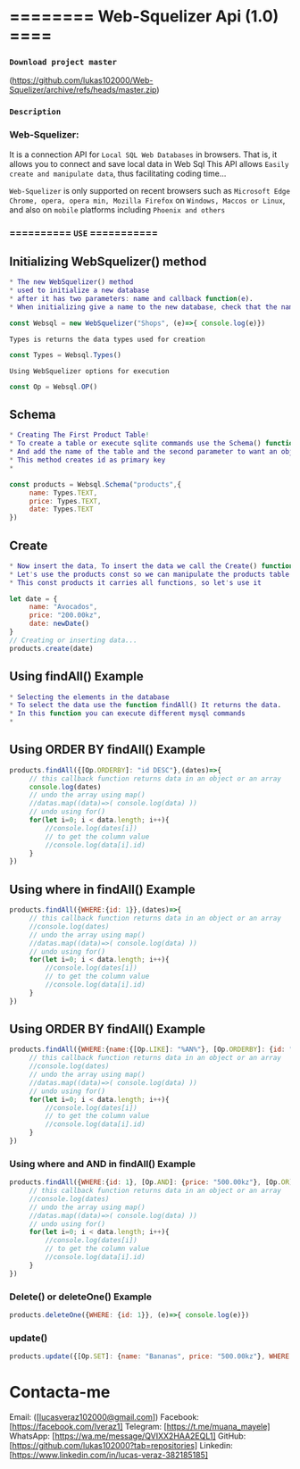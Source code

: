 # ======== Web-Squelizer Api (1.0) ====

### `Download project master`
(https://github.com/lukas102000/Web-Squelizer/archive/refs/heads/master.zip)



### `Description`
### Web-Squelizer: 
It is a connection API for `Local SQL Web Databases` in browsers.
That is, it allows you to connect and save local data in Web Sql
This API allows `Easily create and manipulate data`, thus facilitating coding time...

`Web-Squelizer` is only supported on recent browsers such as `Microsoft Edge Chrome, opera, opera min, Mozilla Firefox` on
`Windows, Maccos or Linux`, and also on `mobile` platforms including `Phoenix and others`

### ========== `USE` ===========
## Initializing WebSquelizer() method
````m
* The new WebSquelizer() method
* used to initialize a new database
* after it has two parameters: name and callback function(e).
* When initializing give a name to the new database, check that the name is not the same as the others...
````
````js
const Websql = new WebSquelizer("Shops", (e)=>{ console.log(e)})
````
`Types is returns the data types used for creation`
````js
const Types = Websql.Types()
````
`Using WebSquelizer options for execution`
````js
const Op = Websql.OP()
````
## Schema
````m
* Creating The First Product Table!
* To create a table or execute sqlite commands use the Schema() function
* And add the name of the table and the second parameter to want an object ie columns.
* This method creates id as primary key
*
````
````js
const products = Websql.Schema("products",{
     name: Types.TEXT,
     price: Types.TEXT,
     date: Types.TEXT
})
````
## Create
````m
* Now insert the data, To insert the data we call the Create() function with the data
* Let's use the products const so we can manipulate the products table.
* This const products it carries all functions, so let's use it
````
````js
let date = {
     name: "Avocados",
     price: "200.00kz",
     date: newDate()
}
// Creating or inserting data...
products.create(date)

````
## Using findAll() Example
````m
* Selecting the elements in the database
* To select the data use the function findAll() It returns the data.
* In this function you can execute different mysql commands
*
````
## Using ORDER BY findAll() Example
````js
products.findAll({[Op.ORDERBY]: "id DESC"},(dates)=>{
     // this callback function returns data in an object or an array
     console.log(dates)
     // undo the array using map()
     //datas.map((data)=>( console.log(data) ))
     // undo using for()
     for(let i=0; i < data.length; i++){
         //console.log(dates[i])
         // to get the column value
         //console.log(data[i].id)
     }
})
````
## Using where in findAll() Example
````js
products.findAll({WHERE:{id: 1}},(dates)=>{
     // this callback function returns data in an object or an array
     //console.log(dates)
     // undo the array using map()
     //datas.map((data)=>( console.log(data) ))
     // undo using for()
     for(let i=0; i < data.length; i++){
         //console.log(dates[i])
         // to get the column value
         //console.log(data[i].id)
     }
})
````
## Using ORDER BY findAll() Example

````js
products.findAll({WHERE:{name:{[Op.LIKE]: "%AN%"}, [Op.ORDERBY]: {id: "DESC"} }},(dates)=>{
     // this callback function returns data in an object or an array
     //console.log(dates)
     // undo the array using map()
     //datas.map((data)=>( console.log(data) ))
     // undo using for()
     for(let i=0; i < data.length; i++){
         //console.log(dates[i])
         // to get the column value
         //console.log(data[i].id)
     }
})
````
### Using where and AND in findAll() Example
````js
products.findAll({WHERE:{id: 1}, [Op.AND]: {price: "500.00kz"}, [Op.OR]: {name: "Bananas"}},(dates)=>{
     // this callback function returns data in an object or an array
     //console.log(dates)
     // undo the array using map()
     //datas.map((data)=>( console.log(data) ))
     // undo using for()
     for(let i=0; i < data.length; i++){
         //console.log(dates[i])
         // to get the column value
         //console.log(data[i].id)
     }
})
````

### Delete() or deleteOne() Example
````js
products.deleteOne({WHERE: {id: 1}}, (e)=>{ console.log(e)})

````
### update()
````js
products.update({[Op.SET]: {name: "Bananas", price: "500.00kz"}, WHERE:{id: 2} }, ()=>{})
````

# Contacta-me
Email: ([lucasveraz102000@gmail.com])
Facebook: [https://facebook.com/lveraz1]
Telegram: [https://t.me/muana_mayele]
WhatsApp: [https://wa.me/message/QVIXX2HAA2EQL1]
GitHub: [https://github.com/lukas102000?tab=repositories]
Linkedin: [https://www.linkedin.com/in/lucas-veraz-382185185]